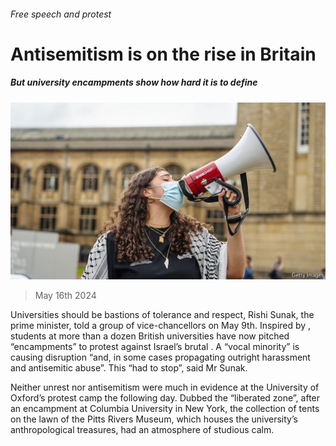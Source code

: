 ###### Free speech and protest

# Antisemitism is on the rise in Britain 

##### But university encampments show how hard it is to define 

![image](images/20240518_BRP001.jpg) 

> May 16th 2024 

Universities should be bastions of tolerance and respect, Rishi Sunak, the prime minister, told a group of vice-chancellors on May 9th. Inspired by , students at more than a dozen British universities have now pitched “encampments” to protest against Israel’s brutal . A “vocal minority” is causing disruption “and, in some cases propagating outright harassment and antisemitic abuse”. This “had to stop”, said Mr Sunak. 

Neither unrest nor antisemitism were much in evidence at the University of Oxford’s protest camp the following day. Dubbed the “liberated zone”, after an encampment at Columbia University in New York, the collection of tents on the lawn of the Pitts Rivers Museum, which houses the university’s anthropological treasures, had an atmosphere of studious calm. 

